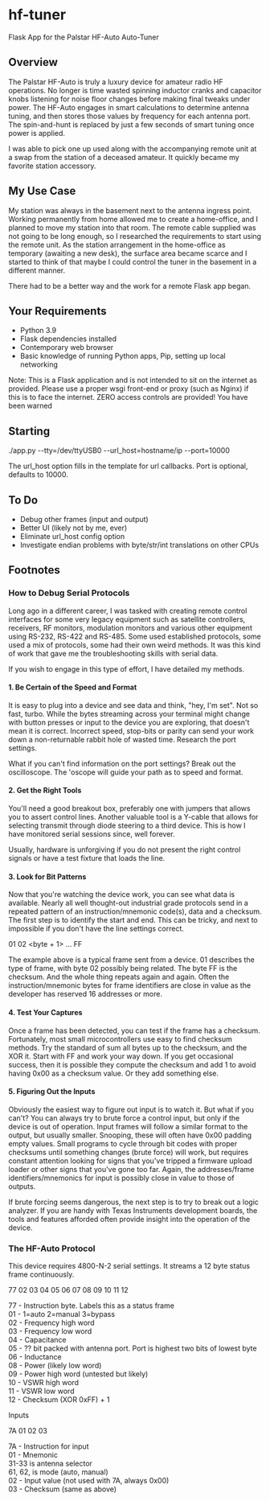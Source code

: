 # hf-tuner
Flask App for the Palstar HF-Auto Auto-Tuner

## Overview

The Palstar HF-Auto is truly a luxury device for amateur radio HF operations.  No longer is time wasted spinning inductor cranks and capacitor knobs listening for noise floor changes before making final tweaks under power.  The HF-Auto engages in smart calculations to determine antenna tuning, and then stores those values by frequency for each antenna port.  The spin-and-hunt is replaced by just a few seconds of smart tuning once power is applied.

I was able to pick one up used along with the accompanying remote unit at a swap from the station of a deceased amateur.  It quickly became my favorite station accessory.

## My Use Case

My station was always in the basement next to the antenna ingress point.  Working permanently from home allowed me to create a home-office, and I planned to move my station into that room.  The remote cable supplied was not going to be long enough, so I researched the requirements to start using the remote unit.  As the station arrangement in the home-office as temporary (awaiting a new desk), the surface area became scarce and I started to think of that maybe I could
control the tuner in the basement in a different manner.

There had to be a better way and the work for a remote Flask app began.

## Your Requirements

* Python 3.9
* Flask dependencies installed
* Contemporary web browser 
* Basic knowledge of running Python apps, Pip, setting up local networking

Note:  This is a Flask application and is not intended to sit on the internet as provided.  Please use a proper wsgi front-end or proxy (such as Nginx) if this is to face the internet.  ZERO access controls are provided!  You have been warned


## Starting

./app.py --tty=/dev/ttyUSB0 --url_host=hostname/ip --port=10000

The url_host option fills in the template for url callbacks.
Port is optional, defaults to 10000.


## To Do

* Debug other frames (input and output)
* Better UI (likely not by me, ever)
* Eliminate url_host config option
* Investigate endian problems with byte/str/int translations on other CPUs

## Footnotes

### How to Debug Serial Protocols

Long ago in a different career, I was tasked with creating remote control interfaces for some very legacy equipment
such as satellite controllers, receivers, RF monitors, modulation monitors and various other equipment using RS-232, RS-422 and RS-485.  Some used established protocols, some used a mix of protocols, some had their own weird methods.  It was this kind of work that gave me the troubleshooting skills with serial data.

If you wish to engage in this type of effort, I have detailed my methods.

#### 1.  Be Certain of the Speed and Format

It is easy to plug into a device and see data and think, "hey, I'm set".  Not so fast, turbo.  While the bytes streaming across your terminal might change with button presses or input to the device you are exploring, that doesn't mean it is correct.  Incorrect speed, stop-bits or parity can send your work down a non-returnable rabbit hole of wasted time.  Research the port settings.

What if you can't find information on the port settings?  Break out the oscilloscope.  The 'oscope will guide your path as to speed and format.

#### 2.  Get the Right Tools

You'll need a good breakout box, preferably one with jumpers that allows you to assert control lines.  Another valuable tool is a Y-cable that allows for selecting transmit through diode steering to a third device.  This is how I have monitored serial sessions since, well forever.  

Usually, hardware is unforgiving if you do not present the right control signals or have a test fixture that loads the line.

#### 3.  Look for Bit Patterns

Now that you're watching the device work, you can see what data is available.  Nearly all well thought-out industrial grade protocols send in a repeated pattern of an instruction/mnemonic code(s), data and a checksum.  The first step is to identify the start and end.  This can be tricky, and next to impossible if you don't have the line settings correct.  

01 02 <byte + 1> ... <byte N-1> FF 

The example above is a typical frame sent from a device.  01 describes the type of frame, with byte 02 possibly being related.
The byte FF is the checksum.  And the whole thing repeats again and again.  Often the instruction/mnemonic bytes for frame identifiers are close in value as the developer has reserved 16 addresses or more.

#### 4.  Test Your Captures

Once a frame has been detected, you can test if the frame has a checksum.  Fortunately, most small microcontrollers use easy to find checksum methods.  Try the standard of sum all bytes up to the checksum, and the XOR it.  Start with FF and work your way down.  If you get occasional success, then it is possible they compute the checksum and add 1 to  avoid having 0x00 as a checksum value.  Or they add something else.

#### 5.  Figuring Out the Inputs

Obviously the easiest way to figure out input is to watch it.  But what if you can't?  You can always try to brute force a control input, but only if the device is out of operation.  Input frames will follow a similar format to the output, but usually smaller.  Snooping, these will often have 0x00 padding empty values.  Small programs to cycle through bit codes with proper checksums until something changes (brute force) will work, but requires constant attention looking for signs that you've tripped a firmware upload loader or other signs that you've gone too far.  Again, the addresses/frame identifiers/mnemonics for input is possibly close in value to those of outputs.

If brute forcing seems dangerous, the next step is to try to break out a logic analyzer.  If you are handy with Texas Instruments development boards, the tools and features afforded often provide insight into the operation of the device.

### The HF-Auto Protocol

This device requires 4800-N-2 serial settings.  It streams a 12 byte status frame continuously.

77 02 03 04 05 06 07 08 09 10 11 12

77 - Instruction byte.  Labels this as a status frame  
01 - 1=auto 2=manual 3=bypass  
02 - Frequency high word  
03 - Frequency low word  
04 - Capacitance  
05 - ?? bit packed with antenna port. Port is highest two bits of lowest byte  
06 - Inductance  
08 - Power (likely low word)  
09 - Power high word (untested but likely)  
10 - VSWR high word  
11 - VSWR low word  
12 - Checksum (XOR 0xFF) + 1  


Inputs

7A 01 02 03

7A - Instruction for input  
01 - Mnemonic   
         31-33 is antenna selector  
         61, 62, is mode (auto, manual)  
02 - Input value (not used with 7A, always 0x00)  
03 - Checksum (same as above)  


